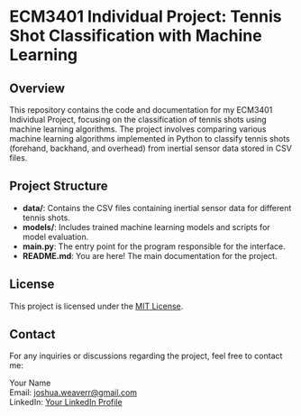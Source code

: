 # ECM3401 Individual Project: Tennis Shot Classification with Machine Learning

## Overview
This repository contains the code and documentation for my ECM3401 Individual Project, focusing on the classification of tennis shots using machine learning algorithms. The project involves comparing various machine learning algorithms implemented in Python to classify tennis shots (forehand, backhand, and overhead) from inertial sensor data stored in CSV files.

## Project Structure
- **data/**: Contains the CSV files containing inertial sensor data for different tennis shots.
- **models/**: Includes trained machine learning models and scripts for model evaluation.
- **main.py**: The entry point for the program responsible for the interface.
- **README.md**: You are here! The main documentation for the project.

## License
This project is licensed under the [MIT License](LICENSE).

## Contact
For any inquiries or discussions regarding the project, feel free to contact me:

Your Name  
Email: joshua.weaverr@gmail.com  
LinkedIn: [Your LinkedIn Profile](https://www.linkedin.com/in/joshua-weaver-284b02259/)
